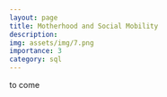 ```yaml
---
layout: page
title: Motherhood and Social Mobility
description:
img: assets/img/7.png
importance: 3
category: sql
---
```


to come
